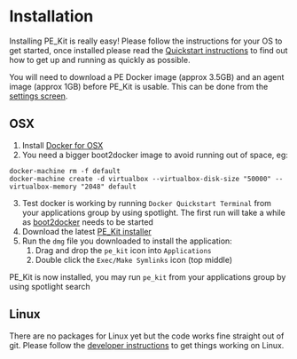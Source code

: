 # Installation
Installing PE_Kit is really easy!  Please follow the instructions for your OS to get started, once installed please read the [Quickstart instructions](help.md#quickstart) to find out how to get up and running as quickly as possible.

You will need to download a PE Docker image (approx 3.5GB) and an agent image (approx 1GB) before PE_Kit is usable.  This can be done from the [settings screen](help.md#settings-screen).

## OSX
1. Install [Docker for OSX](https://www.docker.com/products/docker-toolbox)
2. You need a bigger boot2docker image to avoid running out of space, eg:  
```shell
docker-machine rm -f default
docker-machine create -d virtualbox --virtualbox-disk-size "50000" --virtualbox-memory "2048" default
```
3. Test docker is working by running `Docker Quickstart Terminal` from your applications group by using spotlight.  The first run will take a while as [boot2docker](http://boot2docker.io/) needs to be started
4. Download the latest [PE_Kit installer](https://github.com/GeoffWilliams/pe_kit/releases)
5. Run the `dmg` file you downloaded to install the application:
    1. Drag and drop the `pe_kit` icon into `Applications`
    2. Double click the `Exec/Make Symlinks` icon (top middle)

PE_Kit is now installed, you may run `pe_kit` from your applications group by using spotlight search

## Linux
There are no packages for Linux yet but the code works fine straight out of git.  Please follow the [developer instructions](develop.md#linux-instructions) to get things working on Linux. 

